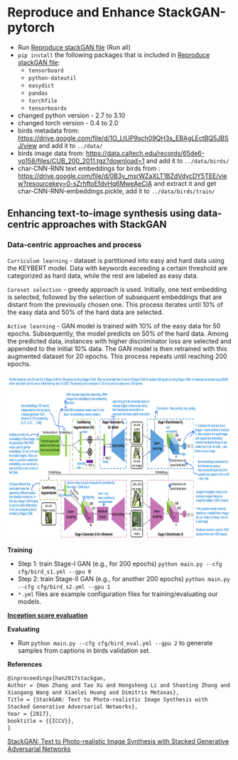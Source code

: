 # Reproduce and Enhance StackGAN-pytorch
- Run [Reproduce stackGAN file](Reproduce/Reproduce_stackGAN.ipynb) (Run all)
- `pip install` the following packages that is included in [Reproduce stackGAN file](Reproduce/Reproduce_stackGAN.ipynb):
  - `tensorboard`
  - `python-dateutil`
  - `easydict`
  - `pandas`
  - `torchfile`
  - `tensorboardx`
- changed python version - 2.7 to 3.10
- changed torch version - 0.4 to 2.0
- birds metadata from: https://drive.google.com/file/d/1O_LtUP9sch09QH3s_EBAgLEctBQ5JBSJ/view and add it to `../data/`
- birds image data from: https://data.caltech.edu/records/65de6-vp158/files/CUB_200_2011.tgz?download=1 and add it to `../data/birds/`
- char-CNN-RNN text embeddings for birds from : https://drive.google.com/file/d/0B3y_msrWZaXLT1BZdVdycDY5TEE/view?resourcekey=0-sZrhftoEfdvHq6MweAeCjA and extract it and get char-CNN-RNN-embeddings.pickle, add it to `../data/birds/train/`


## Enhancing text-to-image synthesis using data-centric approaches with StackGAN 
### Data-centric approaches and  process
`Curriculum learning` - dataset is partitioned into easy and hard data using the KEYBERT model. Data with keywords exceeding a certain threshold are categorized as hard data, while the rest are labeled as easy data.

`Coreset selection` - greedy approach is used. Initially, one text embedding is selected, followed by the selection of subsequent embeddings that are distant from the previously chosen one. This process iterates until 10% of the easy data and 50% of the hard data are selected.

`Active learning` - GAN model is trained with 10% of the easy data for 50 epochs. Subsequently, the model predicts on 50% of the hard data. Among the predicted data, instances with higher discriminator loss are selected and appended to the initial 10% data. The GAN model is then retrained with this augmented dataset for 20 epochs. This process repeats until reaching 200 epochs.


<img src="examples/archiStackGAN.png" width="850px" height="370px"/>

**Training**
  - Step 1: train Stage-I GAN (e.g., for 200 epochs) `python main.py --cfg cfg/bird_s1.yml --gpu 0`
  - Step 2: train Stage-II GAN (e.g., for another 200 epochs) `python main.py --cfg cfg/bird_s2.yml --gpu 1`
- `*.yml` files are example configuration files for training/evaluating our models.

<!--**Pretrained Model**
- [StackGAN for coco](https://drive.google.com/open?id=0B3y_msrWZaXLYjNra2ZSSmtVQlE). Download and save it to `models/coco`.
- **Our current implementation has a higher inception score(10.62±0.19) than reported in the StackGAN paper**-->

**[Inception score evaluation](https://github.com/hanzhanggit/StackGAN-inception-model)**

**Evaluating**
- Run `python main.py --cfg cfg/bird_eval.yml --gpu 2` to generate samples from captions in birds validation set.
<!--Examples for COCO:
 
![](examples/coco_2.png)
![](examples/coco_3.png)

Save your favorite pictures generated by our models since the randomness from noise z and conditioning augmentation makes them creative enough to generate objects with different poses and viewpoints from the same discription :smiley:-->

**References**
```
@inproceedings{han2017stackgan,
Author = {Han Zhang and Tao Xu and Hongsheng Li and Shaoting Zhang and Xiaogang Wang and Xiaolei Huang and Dimitris Metaxas},
Title = {StackGAN: Text to Photo-realistic Image Synthesis with Stacked Generative Adversarial Networks},
Year = {2017},
booktitle = {{ICCV}},
}
```
[StackGAN: Text to Photo-realistic Image Synthesis with Stacked Generative Adversarial Networks](https://arxiv.org/pdf/1612.03242v2.pdf)
